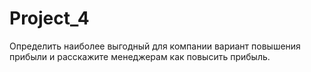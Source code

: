# Project_4
 Определить наиболее выгодный для компании вариант повышения прибыли и расскажите менеджерам как повысить прибыль.
